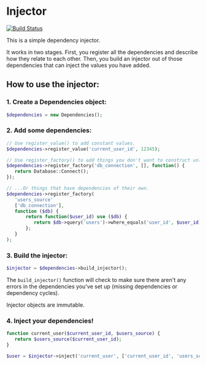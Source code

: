 # Injector

[![Build Status](https://travis-ci.org/thumbtack/ttinjector.svg?branch=master)](https://travis-ci.org/thumbtack/ttinjector)

This is a simple dependency injector.

It works in two stages. First, you register all the dependencies and describe how they relate to
each other. Then, you build an injector out of those dependencies that can inject the values you
have added.

## How to use the injector:

### 1. Create a Dependencies object:

```php
$dependencies = new Dependencies();
```

### 2. Add some dependencies:

```php
// Use register_value() to add constant values.
$dependencies->register_value('current_user_id', 12345);

// Use register_factory() to add things you don't want to construct unless used...
$dependencies->register_factory('db_connection', [], function() {
   return Database::Connect();
});

// ...Or things that have dependencies of their own.
$dependencies->register_factory(
   'users_source'
   ['db_connection'],
   function ($db) {
       return function($user_id) use ($db) {
          return $db->query('users')->where_equals('user_id', $user_id);
       };
   }
);
```

### 3. Build the injector:

```php
$injector = $dependencies->build_injector();
```

The `build_injector()` function will check to make sure there aren't any errors in the dependencies
you've set up (missing dependencies or dependency cycles).

Injector objects are immutable.

### 4. Inject your dependencies!

```php
function current_user($current_user_id, $users_source) {
   return $users_source($current_user_id);
}

$user = $injector->inject('current_user', ['current_user_id', 'users_source']);
```
